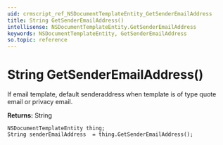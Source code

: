```yaml
---
uid: crmscript_ref_NSDocumentTemplateEntity_GetSenderEmailAddress
title: String GetSenderEmailAddress()
intellisense: NSDocumentTemplateEntity.GetSenderEmailAddress
keywords: NSDocumentTemplateEntity, GetSenderEmailAddress
so.topic: reference
---
```


# String GetSenderEmailAddress()

If email template, default senderaddress when template is of type quote email or privacy email.

**Returns:** String

```crmscript
NSDocumentTemplateEntity thing;
String senderEmailAddress  = thing.GetSenderEmailAddress();
```

